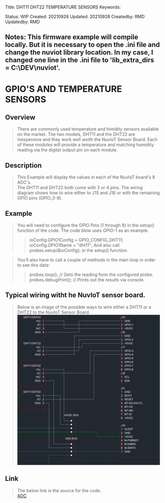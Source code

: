 Title: DHT11 DHT22 TEMPERATURE SENSORS
Keywords: 

Status: WIP
Created: 20210928
Updated: 20210928
Createdby: RMD
Updatedby: RMD

Notes: This firmware example will compile locally.   But it is necessary to open the .ini file and change the nuviot library location.   In my case, I changed one line in the .ini file to 'lib_extra_dirs = C:\DEV\nuviot'.
---

# GPIO'S AND TEMPERATURE SENSORS

## Overview
>There are commonly used temperature and himidity sensors available on the market.   The two models, DHT11 and the DHT22 are inexpensive and they work well woith the NuvIoT Sensor Board.
>Each of these modules will provide a temperature and matching humidity reading via the digital output pin on each module.
>

## Description
>This Example will display the values in each of the NuvIoT board's 8 ADC's.   
>The DHT11 and DHT22 both come with 3 or 4 pins.   The wiring diagram shows how to wire either to J15 and J16 or with the remaining GPIO pins (GPIO_3-8).
>

## Example
>You will need to configure the GPIO Pins (1 through 8) in the setup() function of the code.   The code blow uses GPIO-1 as an example.
>>ioConfig.GPIO1Config = GPIO_CONFIG_DHT11;
>>ioConfig.GPIO1Name = "dht11";
>And also call probes.setup(&ioConfig); in the setup() function.

>You'll also have to call a couple of methods in the main loop in order to see this data:
>>probes.loop();  // Gets the reading form the configured probe.
>>probes.debugPrint();  // Prints out the results via console.
>> 


## Typical wiring witht he NuvIoT sensor board.
> Below is an image of the possible ways to wire either a DHT11 or a DHT22 to the NuvIoT Sensor Board.   
![Console Output](https://github.com/LagoVista/docs/blob/09282021WIP/Firmware/PlatformIO_Documentation/FirmwareExamples/images/dht11-22.PNG)

## Link
> The below link is the source for the code.\
> [ADC](https://github.com/softwarelogistics/FirmwareExamples/tree/main/ADC)
